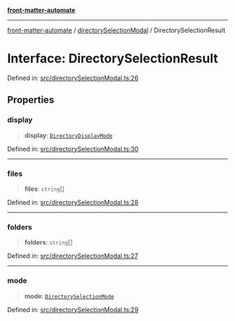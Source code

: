 [**front-matter-automate**](../../README.md)

***

[front-matter-automate](../../modules.md) / [directorySelectionModal](../README.md) / DirectorySelectionResult

# Interface: DirectorySelectionResult

Defined in: [src/directorySelectionModal.ts:26](https://github.com/Christian-Me/folder-to-tags-plugin/blob/c4f3804089f2bfe27979efdfa349dd5a9da04cc5/src/directorySelectionModal.ts#L26)

## Properties

### display

> **display**: [`DirectoryDisplayMode`](../type-aliases/DirectoryDisplayMode.md)

Defined in: [src/directorySelectionModal.ts:30](https://github.com/Christian-Me/folder-to-tags-plugin/blob/c4f3804089f2bfe27979efdfa349dd5a9da04cc5/src/directorySelectionModal.ts#L30)

***

### files

> **files**: `string`[]

Defined in: [src/directorySelectionModal.ts:28](https://github.com/Christian-Me/folder-to-tags-plugin/blob/c4f3804089f2bfe27979efdfa349dd5a9da04cc5/src/directorySelectionModal.ts#L28)

***

### folders

> **folders**: `string`[]

Defined in: [src/directorySelectionModal.ts:27](https://github.com/Christian-Me/folder-to-tags-plugin/blob/c4f3804089f2bfe27979efdfa349dd5a9da04cc5/src/directorySelectionModal.ts#L27)

***

### mode

> **mode**: [`DirectorySelectionMode`](../type-aliases/DirectorySelectionMode.md)

Defined in: [src/directorySelectionModal.ts:29](https://github.com/Christian-Me/folder-to-tags-plugin/blob/c4f3804089f2bfe27979efdfa349dd5a9da04cc5/src/directorySelectionModal.ts#L29)
